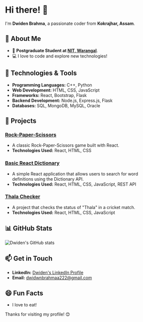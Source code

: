 # Hi there! 👋  
I'm **Dwiden Brahma**, a passionate coder from **Kokrajhar, Assam**.

## 🚀 About Me
- 🔭 **Postgraduate Student at [NIT, Warangal](https://www.nitw.ac.in/)**.
- 💻 I love to code and explore new technologies!

## 🔧 Technologies & Tools
- **Programming Languages:** C++, Python
- **Web Development:** HTML, CSS, JavaScript
- **Frameworks:** React, Bootstrap, Flask
- **Backend Development:** Node.js, Express.js, Flask
- **Databases:** SQL, MongoDB, MySQL, Oracle

## 📂 Projects

### [Rock-Paper-Scissors](https://dwidenbrahma.github.io/rockpapperscissor/)
- A classic Rock-Paper-Scissors game built with React.
- **Technologies Used:** React, HTML, CSS

### [Basic React Dictionary](https://github.com/Dwidenbrahma/react-dictionary/)
- A simple React application that allows users to search for word definitions using the Dictionary API.
- **Technologies Used:** React, HTML, CSS, JavaScript, REST API

### [Thala Checker](https://github.com/Dwidenbrahma/thala-checker/)
- A project that checks the status of "Thala" in a cricket match.
- **Technologies Used:** React, HTML, CSS, JavaScript

## 📊 GitHub Stats

![Dwiden's GitHub stats](https://github-readme-stats.vercel.app/api?username=dwidenbrahma&show_icons=true&theme=radical)

## 📫 Get in Touch
- **LinkedIn:** [Dwiden's LinkedIn Profile](https://www.linkedin.com/in/dwiden/)
- **Email:** [dwidwnbrahmaa222@gmail.com](mailto:dwidwnbrahmaa222@gmail.com)

## 😄 Fun Facts
- I love to eat!

Thanks for visiting my profile! 😊
